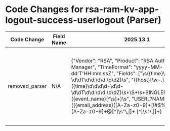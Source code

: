 # Code Changes for rsa-ram-kv-app-logout-success-userlogout (Parser)

| Code Change | Field Name | 2025.13.1 | 2025.14.1 |
|-------------|------------|-----------|------------|
| removed_parser | N/A | {"Vendor": "RSA", "Product": "RSA Authentication Manager", "TimeFormat": "yyyy-MM-dd'T'HH:mm:ssZ", "Fields": ["\s({time}\d\d\d\d-\d\d-\d\dT\d\d:\d\d:\d\dZ)\s", "({host}[\w\-\.]+)\s+\d+\s+({time}\d\d\d\d-\d\d-\d\dT\d\d:\d\d:\d\dZ)\s+\S+\s+SINGLEPOINT\s+\d+\s+({event_name}[^\s]+)\s", "USER_?NAME=\"(({email_address}([A-Za-z0-9]+[!#$%&'+-\/=?^_`~])*[A-Za-z0-9]+@[^\]\s\"\\,\|]+\.[^\]\s\"\\,\|]+)|({user}[\w\.\-\!\#\^\~]{1,40}\$?))\"", "SOURCE-IP-ADDRESS=\"({src_ip}((([0-9a-fA-F.]{0,4}):{1,2}){1,7}([0-9a-fA-F]){0,4})|(((25[0-5]|(2[0-4]|1\d|[0-9]|)\d)\.?\b){4}))(:({src_port}\d+))?", "STATUS=\"({result}[^\"]+)\"", "SESSION_ID=\"({session_id}[^\"]+)\"", "USER_AGENT=\"({user_agent}[^\"]+)\"", "(APPLICATION|APP_NAME)=\"({app}[^\"]+)\"", "REASON=\"({result_reason}[^\"]+)\"", "DESCRIPTION=\"({additional_info}[^\"]+?)\.*\"", "\]\s+({additional_info}[^\"]+?)\.*\s*$"], "Name": "rsa-ram-kv-app-logout-success-userlogout", "Conditions": [" SINGLEPOINT ", " USER_LOGOUT "], "ParserVersion": "v1.0.0"} | N/A |
